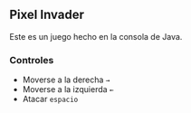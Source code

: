 ## Pixel Invader
Este es un juego hecho en la consola de Java.

### Controles
- Moverse a la derecha `→`
- Moverse a la izquierda `←`
- Atacar `espacio`
